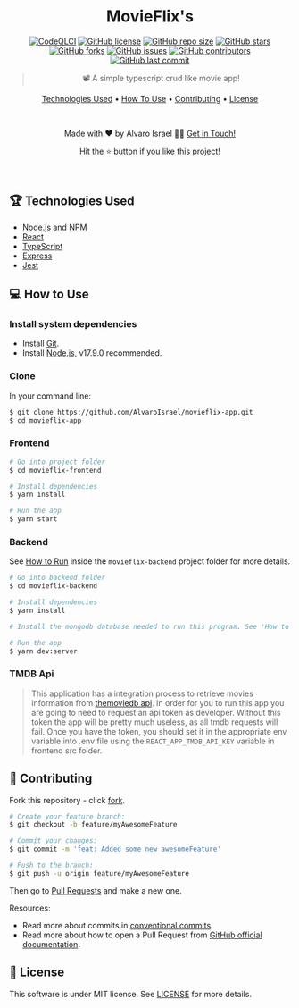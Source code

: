 <h1 align='center'>MovieFlix's</h1>

<div align="center">

[![CodeQLCI](https://github.com/AlvaroIsrael/ignews-app/actions/workflows/codeql-analysis.yml/badge.svg)](https://github.com/AlvaroIsrael/ignews-app/actions/workflows/codeql-analysis.yml)
[![GitHub license](https://img.shields.io/github/license/AlvaroIsrael/ignews-app)](https://img.shields.io/github/license/AlvaroIsrael/ignews-app)
[![GitHub repo size](https://img.shields.io/github/repo-size/AlvaroIsrael/ignews-app)](https://img.shields.io/github/repo-size/AlvaroIsrael/ignews-app)
[![GitHub stars](https://img.shields.io/github/stars/AlvaroIsrael/ignews-app)](https://img.shields.io/github/stars/AlvaroIsrael/ignews-app)
[![GitHub forks](https://img.shields.io/github/forks/AlvaroIsrael/ignews-app)](https://img.shields.io/github/forks/AlvaroIsrael/ignews-app)
[![GitHub issues](https://img.shields.io/github/issues/AlvaroIsrael/ignews-app)](https://img.shields.io/github/issues/AlvaroIsrael/ignews-app)
[![GitHub contributors](https://img.shields.io/github/contributors/AlvaroIsrael/ignews-app)](https://img.shields.io/github/contributors/AlvaroIsrael/ignews-app)
[![GitHub last commit](https://img.shields.io/github/last-commit/AlvaroIsrael/ignews-app)](https://img.shields.io/github/last-commit/AlvaroIsrael/ignews-app)

> 📽 A simple typescript crud like movie app!

<p>
  <a href="#-technologies-used">Technologies Used</a> •
  <a href="#-how-to-use">How To Use</a> •
  <a href="#-contributing">Contributing</a> •
  <a href="#-license">License</a>
</p>

<br/>

<p>Made with ❤️ by Alvaro Israel 👏🏻 <a href="https://www.linkedin.com/in/alvaroisraeldesenvolvedor/">Get in Touch!</a></p>
<p>Hit the ⭐️ button if you like this project!</p>

</div>

<br/>

## 🏆 Technologies Used

- [Node.js](https://nodejs.org/en/) and [NPM](http://npmjs.com)
- [React](https://github.com/facebook/react/)
- [TypeScript](https://www.typescriptlang.org/)
- [Express](https://expressjs.com/)
- [Jest](https://jestjs.io/)

## 💻 How to Use

### **Install system dependencies**

- Install [Git](https://git-scm.com).
- Install [Node.js](https://nodejs.org/en/download/), v17.9.0 recommended.

### **Clone**

In your command line:

```bash
$ git clone https://github.com/AlvaroIsrael/movieflix-app.git
$ cd movieflix-app
```

### **Frontend**

```bash
# Go into project folder
$ cd movieflix-frontend

# Install dependencies
$ yarn install

# Run the app
$ yarn start
```

### **Backend**

See [How to Run](/movieflix-backend/README.md#-how-to-run) inside the `movieflix-backend` project folder for more details.

```bash
# Go into backend folder
$ cd movieflix-backend

# Install dependencies
$ yarn install

# Install the mongodb database needed to run this program. See 'How to Run' above for more details.

# Run the app
$ yarn dev:server
```

### **TMDB Api**

> This application has a integration process to retrieve movies information from [themoviedb api](https://developers.themoviedb.org/3/getting-started/introduction).
In order for you to run this app you are going to need to request an api token as developer. Without this token the app will be pretty much useless, as all tmdb requests will fail.
Once you have the token, you should set it in the appropriate env variable into .env file using the `REACT_APP_TMDB_API_KEY` variable in frontend src folder.

## 🤝 Contributing

Fork this repository - click [fork][].

```bash
# Create your feature branch:
$ git checkout -b feature/myAwesomeFeature

# Commit your changes:
$ git commit -m 'feat: Added some new awesomeFeature'

# Push to the branch:
$ git push -u origin feature/myAwesomeFeature
```

Then go to [Pull Requests][] and make a new one.

Resources:

- Read more about commits in [conventional commits][].
- Read more about how to open a Pull Request from [GitHub official documentation][].

[fork]: https://github.com/AlvaroIsrael/ignews-app/fork

[Pull Requests]: https://github.com/AlvaroIsrael/ignews-app/pulls

[conventional commits]: https://www.conventionalcommits.org/en/v1.0.0/

[GitHub official documentation]: https://docs.github.com/en/github/collaborating-with-pull-requests/proposing-changes-to-your-work-with-pull-requests/creating-a-pull-request

## 📝 License

This software is under MIT license. See [LICENSE](LICENSE.md) for more details.